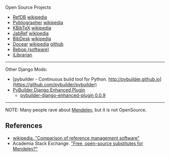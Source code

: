 
Open Source Projects

* [RefDB](http://refdb.sourceforge.net/) [wikipedia](https://en.wikipedia.org/wiki/RefDB)
* [Pybliographer](http://pybliographer.org/) [wikipedia](https://en.wikipedia.org/wiki/Pybliographer)
* [KBibTeX](https://gna.org/projects/kbibtex/) [wikipedia](https://en.wikipedia.org/wiki/KBibTeX)
* [JabRef](http://www.jabref.org/) [wikipedia](https://en.wikipedia.org/wiki/JabRef)
* [BibDesk](https://en.wikipedia.org/wiki/BibDesk) [wikipedia](https://en.wikipedia.org/wiki/BibDesk)
* [Docear](http://www.docear.org/) [wikipedia]() [github](https://github.com/docear)
* [Bebop (software)](https://en.wikipedia.org/wiki/Bebop_(software))
* [iLibrarian](https://i-librarian.net/)

----

Other Django Mods:

* [pybuilder - Continuous build tool for Python. http://pybuilder.github.io](https://github.com/pybuilder/pybuilder)
* [PyBuilder Django Enhanced Plugin](https://github.com/MirkoRossini/pybuilder_django_enhanced_plugin)
    - [pybuilder-django-enhanced-plugin 0.0.9](https://pypi.python.org/pypi/pybuilder-django-enhanced-plugin/)

----


NOTE: Many people rave about [Mendeley](https://www.mendeley.com/features/), but it is not OpenSource.

## References

* [wikipedia. "Comparison of reference management software"](https://en.wikipedia.org/wiki/Comparison_of_reference_management_software)
* Academia Stack Exchange. ["Free, open-source substitutes for Mendeley?"](http://academia.stackexchange.com/questions/5352/free-open-source-substitutes-for-mendeley)
